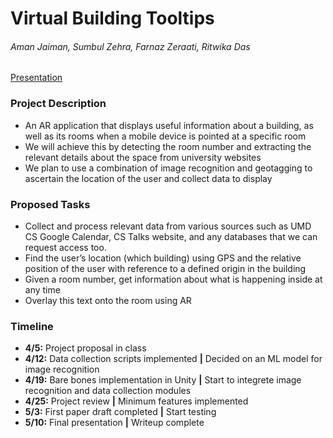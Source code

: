<!-- ## Final Project

You can use the [editor on GitHub](https://github.com/farnazzam/XR-project-website/edit/gh-pages/index.md) to maintain and preview the content for your website in Markdown files.

Whenever you commit to this repository, GitHub Pages will run [Jekyll](https://jekyllrb.com/) to rebuild the pages in your site, from the content in your Markdown files. -->

# Virtual Building Tooltips
###### Aman Jaiman, Sumbul Zehra, Farnaz Zeraati, Ritwika Das
[Presentation](https://docs.google.com/presentation/d/1Bztp2UJnDw6TRqjuL7550aXXU6J9cCZqEfkZBm0jnSY/edit?usp=sharing)

### Project Description
- An AR application that displays useful information about a building, as well as its rooms when a mobile device is pointed at a specific room
- We will achieve this by detecting the room number and extracting the relevant details about the space from university websites
- We plan to use a combination of image recognition and geotagging to ascertain the location of the user and collect data to display

### Proposed Tasks
- Collect and process relevant data from various sources such as  UMD CS Google Calendar, CS Talks website,  and any  databases that we can request access too.
- Find the user’s location (which building)  using GPS and the relative position  of the user with reference to a defined origin in the building
- Given a room number, get information about what is happening inside at any time
- Overlay this text onto the room using AR

### Timeline
* <b>4/5:</b> Project proposal in class
* <b>4/12:</b> Data collection scripts implemented <b>|</b> Decided on an ML model for image recognition
* <b>4/19:</b> Bare bones implementation in Unity <b>|</b> Start to integrete image recognition and data collection modules
* <b>4/25:</b> Project review <b>|</b> Minimum features implemented
* <b>5/3:</b> First paper draft completed <b>|</b> Start testing
* <b>5/10:</b> Final presentation <b>|</b> Writeup complete
<!-- Markdown is a lightweight and easy-to-use syntax for styling your writing. It includes conventions for -->
<!-- 
```markdown
Syntax highlighted code block

# Header 1
## Header 2
### Header 3

- Bulleted
- List

1. Numbered
2. List

**Bold** and _Italic_ and `Code` text

[Link](url) and ![Image](src)
``` -->
<!-- 
For more details see [Basic writing and formatting syntax](https://docs.github.com/en/github/writing-on-github/getting-started-with-writing-and-formatting-on-github/basic-writing-and-formatting-syntax).

### Jekyll Themes

Your Pages site will use the layout and styles from the Jekyll theme you have selected in your [repository settings](https://github.com/farnazzam/XR-project-website/settings/pages). The name of this theme is saved in the Jekyll `_config.yml` configuration file.

### Support or Contact

Having trouble with Pages? Check out our [documentation](https://docs.github.com/categories/github-pages-basics/) or [contact support](https://support.github.com/contact) and we’ll help you sort it out. -->
